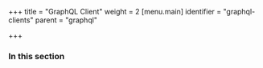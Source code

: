 +++
title = "GraphQL Client"
weight = 2
[menu.main]
  identifier = "graphql-clients"
  parent = "graphql"

+++

### In this section